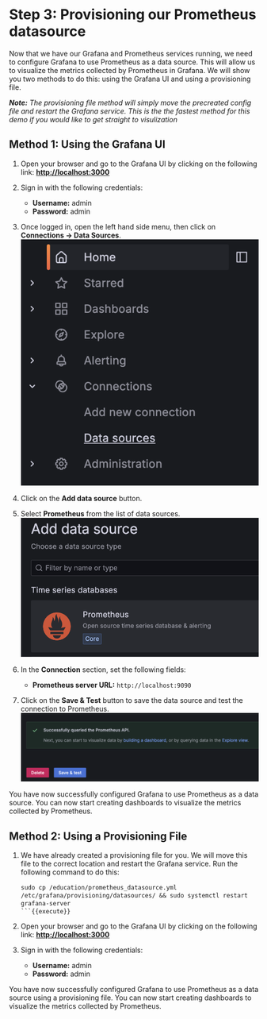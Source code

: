 # Step 3: Provisioning our Prometheus datasource
Now that we have our Grafana and Prometheus services running, we need to configure Grafana to use Prometheus as a data source. This will allow us to visualize the metrics collected by Prometheus in Grafana. We will show you two methods to do this: using the Grafana UI and using a provisioning file. 

***Note:*** *The provisioning file method will simply move the precreated config file and restart the Grafana service. This is the the fastest method for this demo if you would like to get straight to visulization*

## Method 1: Using the Grafana UI
1. Open your browser and go to the Grafana UI by clicking on the following link: **[http://localhost:3000]({{TRAFFIC_HOST1_3000}})**

2. Sign in with the following credentials:
   - **Username:** admin
   - **Password:** admin
  
3. Once logged in, open the left hand side menu, then click on **Connections -> Data Sources**.
![Data Sources](../assets/data_sources.png)

4. Click on the **Add data source** button.

5. Select **Prometheus** from the list of data sources.
![Data Sources List](../assets/data_sources_list.png)

6. In the **Connection** section, set the following fields:
   - **Prometheus server URL:** `http://localhost:9090`

7. Click on the **Save & Test** button to save the data source and test the connection to Prometheus.
![Save & Test](../assets/save_and_test.png)

You have now successfully configured Grafana to use Prometheus as a data source. You can now start creating dashboards to visualize the metrics collected by Prometheus.

## Method 2: Using a Provisioning File
1. We have already created a provisioning file for you. We will move this file to the correct location and restart the Grafana service. Run the following command to do this:
   ```
   sudo cp /education/prometheus_datasource.yml /etc/grafana/provisioning/datasources/ && sudo systemctl restart grafana-server
   ```{{execute}}

3. Open your browser and go to the Grafana UI by clicking on the following link: **[http://localhost:3000]({{TRAFFIC_HOST1_3000}})**

4. Sign in with the following credentials:
   - **Username:** admin
   - **Password:** admin

You have now successfully configured Grafana to use Prometheus as a data source using a provisioning file. You can now start creating dashboards to visualize the metrics collected by Prometheus.